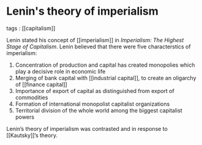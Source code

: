 # Lenin's theory of imperialism

tags
: [[capitalism]]

Lenin stated his concept of [[imperialism]] in _Imperialism: The Highest Stage of Capitalism_. Lenin believed that there were five characterstics of imperialism:

1.  Concentration of production and capital has created monopolies which play a decisive role in economic life
2.  Merging of bank capital with [[industrial capital]], to create an oligarchy of [[finance capital]]
3.  Importance of export of capital as distinguished from export of commodities
4.  Formation of international monopolist capitalist organizations
5.  Territorial division of the whole world among the biggest capitalist powers

Lenin&rsquo;s theory of imperialism was contrasted and in response to [[Kautsky]]&rsquo;s theory.
